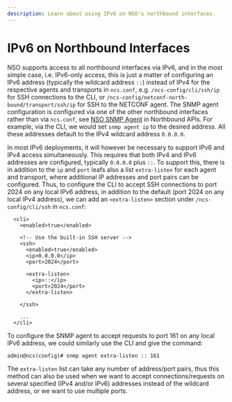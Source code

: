 ```yaml
---
description: Learn about using IPv6 on NSO's northbound interfaces.
---
```


# IPv6 on Northbound Interfaces

NSO supports access to all northbound interfaces via IPv6, and in the most simple case, i.e. IPv6-only access, this is just a matter of configuring an IPv6 address (typically the wildcard address `::`) instead of IPv4 for the respective agents and transports in `ncs.conf`, e.g. `/ncs-config/cli/ssh/ip` for SSH connections to the CLI, or `/ncs-config/netconf-north-bound/transport/ssh/ip` for SSH to the NETCONF agent. The SNMP agent configuration is configured via one of the other northbound interfaces rather than via `ncs.conf`, see [NSO SNMP Agent](../../development/core-concepts/northbound-apis.md#the-nso-snmp-agent) in Northbound APIs. For example, via the CLI, we would set `snmp agent ip` to the desired address. All these addresses default to the IPv4 wildcard address `0.0.0.0`.

In most IPv6 deployments, it will however be necessary to support IPv6 and IPv4 access simultaneously. This requires that both IPv4 and IPv6 addresses are configured, typically `0.0.0.0` plus `::`. To support this, there is in addition to the `ip` and `port` leafs also a list `extra-listen` for each agent and transport, where additional IP addresses and port pairs can be configured. Thus, to configure the CLI to accept SSH connections to port 2024 on any local IPv6 address, in addition to the default (port 2024 on any local IPv4 address), we can add an `<extra-listen>` section under `/ncs-config/cli/ssh` in `ncs.conf`:

```
  <cli>
    <enabled>true</enabled>

    <!-- Use the built-in SSH server -->
    <ssh>
      <enabled>true</enabled>
      <ip>0.0.0.0</ip>
      <port>2024</port>

      <extra-listen>
        <ip>::</ip>
        <port>2024</port>
      </extra-listen>

    </ssh>

    ...
  </cli>
```

To configure the SNMP agent to accept requests to port 161 on any local IPv6 address, we could similarly use the CLI and give the command:

```
admin@ncs(config)# snmp agent extra-listen :: 161
```

The `extra-listen` list can take any number of address/port pairs, thus this method can also be used when we want to accept connections/requests on several specified (IPv4 and/or IPv6) addresses instead of the wildcard address, or we want to use multiple ports.
